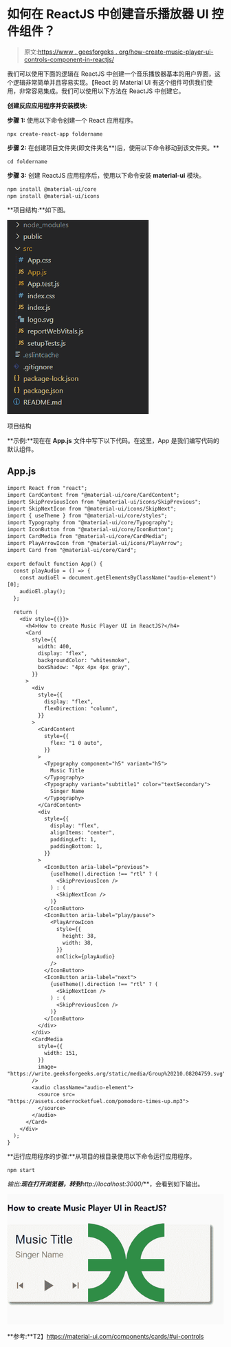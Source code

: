 # 如何在 ReactJS 中创建音乐播放器 UI 控件组件？

> 原文:[https://www . geesforgeks . org/how-create-music-player-ui-controls-component-in-reactjs/](https://www.geeksforgeeks.org/how-to-create-music-player-ui-controls-component-in-reactjs/)

我们可以使用下面的逻辑在 ReactJS 中创建一个音乐播放器基本的用户界面，这个逻辑非常简单并且容易实现。【React 的 Material UI 有这个组件可供我们使用，非常容易集成。我们可以使用以下方法在 ReactJS 中创建它。

**创建反应应用程序并安装模块:**

**步骤 1:** 使用以下命令创建一个 React 应用程序。

```
npx create-react-app foldername
```

**步骤 2:** 在创建项目文件夹(即文件夹名**)后，使用以下命令移动到该文件夹。**

```
cd foldername
```

**步骤 3:** 创建 ReactJS 应用程序后，使用以下命令安装 **material-ui** 模块。

```
npm install @material-ui/core
npm install @material-ui/icons
```

**项目结构:**如下图。

![](img/f04ae0d8b722a9fff0bd9bd138b29c23.png)

项目结构

**示例:**现在在 **App.js** 文件中写下以下代码。在这里，App 是我们编写代码的默认组件。

## App.js

```
import React from "react";
import CardContent from "@material-ui/core/CardContent";
import SkipPreviousIcon from "@material-ui/icons/SkipPrevious";
import SkipNextIcon from "@material-ui/icons/SkipNext";
import { useTheme } from "@material-ui/core/styles";
import Typography from "@material-ui/core/Typography";
import IconButton from "@material-ui/core/IconButton";
import CardMedia from "@material-ui/core/CardMedia";
import PlayArrowIcon from "@material-ui/icons/PlayArrow";
import Card from "@material-ui/core/Card";

export default function App() {
  const playAudio = () => {
    const audioEl = document.getElementsByClassName("audio-element")[0];
    audioEl.play();
  };

  return (
    <div style={{}}>
      <h4>How to create Music Player UI in ReactJS?</h4>
      <Card
        style={{
          width: 400,
          display: "flex",
          backgroundColor: "whitesmoke",
          boxShadow: "4px 4px 4px gray",
        }}
      >
        <div
          style={{
            display: "flex",
            flexDirection: "column",
          }}
        >
          <CardContent
            style={{
              flex: "1 0 auto",
            }}
          >
            <Typography component="h5" variant="h5">
              Music Title
            </Typography>
            <Typography variant="subtitle1" color="textSecondary">
              Singer Name
            </Typography>
          </CardContent>
          <div
            style={{
              display: "flex",
              alignItems: "center",
              paddingLeft: 1,
              paddingBottom: 1,
            }}
          >
            <IconButton aria-label="previous">
              {useTheme().direction !== "rtl" ? (
                <SkipPreviousIcon />
              ) : (
                <SkipNextIcon />
              )}
            </IconButton>
            <IconButton aria-label="play/pause">
              <PlayArrowIcon
                style={{
                  height: 38,
                  width: 38,
                }}
                onClick={playAudio}
              />
            </IconButton>
            <IconButton aria-label="next">
              {useTheme().direction !== "rtl" ? (
                <SkipNextIcon />
              ) : (
                <SkipPreviousIcon />
              )}
            </IconButton>
          </div>
        </div>
        <CardMedia
          style={{
            width: 151,
          }}
          image=
"https://write.geeksforgeeks.org/static/media/Group%20210.08204759.svg"
        />
        <audio className="audio-element">
          <source src=
"https://assets.coderrocketfuel.com/pomodoro-times-up.mp3">
          </source>
        </audio>
      </Card>
    </div>
  );
}
```

**运行应用程序的步骤:**从项目的根目录使用以下命令运行应用程序。

```
npm start
```

**输出:**现在打开浏览器，转到***http://localhost:3000/***，会看到如下输出。

![](img/db08f75a981c587bef7b1c943f27b950.png)

**参考:**T2】https://material-ui.com/components/cards/#ui-controls